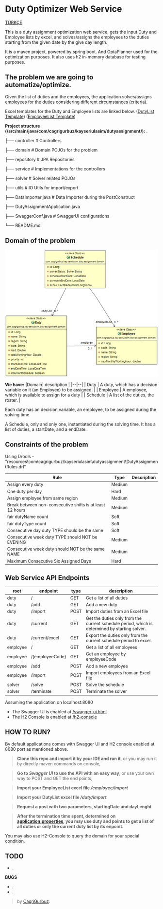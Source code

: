 # Duty Optimizer Web Service 

[TÜRKÇE](https://github.com/cgrgrbz/dutyassignment/blob/master/OKUBENI.md)

This is a duty assignment optimization web service, gets the input Duty and Employee lists by excel, and solves/assigns the employees to the duties starting from the given date by the give day length.

It is a maven project, powered by spring boot. And OptaPlanner used for the optimization purposes. It also uses h2 in-memory database for testing purposes. 

## The problem we are going to automatize/optimize.

Given the list of duties and the employees, the application solves/assigns employees for the duties considering different circumstances (criteria). 

Excel templates for the Duty and Employee lists are linked below.
 ([DutyList Template](https://github.com/cgrgrbz/dutyassignment/blob/master/src/main/resources/DutyList.xlsx)) 
 ([EmployeeList Template](https://github.com/cgrgrbz/dutyassignment/blob/master/src/main/resources/EmployeeList.xlsx)) 

**Project structure (/src/main/java/com/cagrigurbuz/kayseriulasim/dutyassignment/):**
.

├── controller                          				# Controllers

├── domain                              				# Domain POJOs for the problem

├── repository                          				# JPA Repositories

├── service                             					# Implementations for the controllers

├── solver                              					# Solver related POJOs

├── utils                               					# IO Utils for import/export

├── DataImporter.java                   			# Data Importer during the PostConstruct

├── DutyAssignmentApplication.java      

├── SwaggerConf.java                    		# SwaggerUI configurations

└── README.md

## Domain of the problem

![Class Diagram](https://raw.githubusercontent.com/cgrgrbz/dutyassignment/gh-pages/Class%20Diagram.png)

**We have:**
|Domain| description |
|--|--|
| Duty | A duty, which has a decision variable on it (an Employee) to be assigned. |
| Employee | A employee, which is available to assign for a duty |
| Schedule | A list of the duties, the roster. |

Each duty has an decision variable, an employee, to be assigned during the solving time. 

A Schedule, only and only one, instantiated during the solving time. It has a list of duties, a startDate, and a endDate. 
 
 
## Constraints of the problem
Using Drools - "resources\com\cagrigurbuz\kayseriulasim\dutyassignment\DutyAssignmentRules.drl" 

|Rule|Type|Description|
|--|--|--|
|Assign every duty|Medium||
|One duty per day|Hard||
|Assign employee from same region|Medium||
|Break between non-consecutive shifts is at least 12 hours|Medium||
|fair dutyName count|Soft||
|fair dutyType count|Soft||
|Consecutive day duty TYPE should be the same|Soft||
|Consecutive week duty TYPE should NOT be EVENING|Medium||
|Consecutive week duty should NOT be the same NAME|Medium||
|Maximum Consecutive Six Assigned Days|Hard||


## Web Service API Endpoints


| root | endpoint | type |  description |
|--|--|--|--|
| duty | / | GET | Get a list of all duties |
| duty | /add | GET |Add a new duty |
| duty | /import | POST |Import duties from an Excel file |
| duty | /current | GET |Get the duties only from the current schedule period, which is determined by starting solver. |
| duty | /current/excel | GET |Export the duties only from the current schedule period to excel. |
| employee | / | GET | Get a list of all employees |
| employee | /{employeeCode} | GET | Get an employee by employeeCode |
| employee | /add | POST | Add a new employee |
| employee | /import | POST | Import employees from an Excel file |
| solver | /solve | POST | Solve the schedule |
| solver | /terminate| POST | Terminate the solver |

 

Assuming the application on localhost:8080

- The Swagger UI is enabled at [/swagger-ui.html](localhost:8080/swagger-ui.html)
- The H2 Console is enabled at [/h2-console](localhost:8080//h2-console)


## HOW TO RUN?

By default applications comes with Swagger UI and H2 console enabled at 8080 port as mentioned above.

> **Clone this repo and import it by your IDE and run it**, or you may run it by directly maven commands on console,

> **Go to _Swagger UI_ to use the API with an easy way**, or use your own way to POST and GET the end points,

> **Import your EmployeeList excel file _/employee/import_**

> **Import your DutyList excel file _/duty/import_**

>  **Request a post with two parameters, startingDate and dayLenght**

>  **After the termination time spent, determined on [application.properties](https://github.com/cgrgrbz/dutyassignment/blob/master/src/main/resources/application.properties), you may use duty and points to get a list of all duties or only the current duty list by its enpoint.**


You may also use H2-Console to query the domain for your special condition.

**TODO**
- 
- .

**BUGS**
- .
- .

> by [CagriGurbuz](https://cagrigurbuz.com/).

